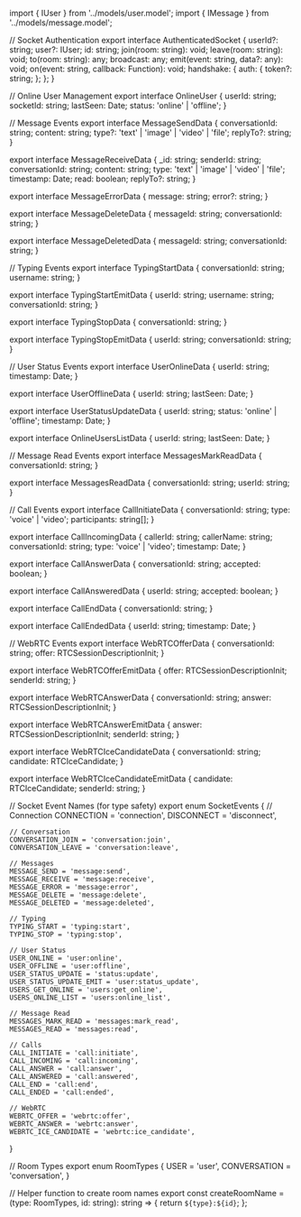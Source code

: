 import { IUser } from '../models/user.model';
import { IMessage } from '../models/message.model';

// Socket Authentication
export interface AuthenticatedSocket {
    userId?: string;
    user?: IUser;
    id: string;
    join(room: string): void;
    leave(room: string): void;
    to(room: string): any;
    broadcast: any;
    emit(event: string, data?: any): void;
    on(event: string, callback: Function): void;
    handshake: {
        auth: {
            token?: string;
        };
    };
}

// Online User Management
export interface OnlineUser {
    userId: string;
    socketId: string;
    lastSeen: Date;
    status: 'online' | 'offline';
}

// Message Events
export interface MessageSendData {
    conversationId: string;
    content: string;
    type?: 'text' | 'image' | 'video' | 'file';
    replyTo?: string;
}

export interface MessageReceiveData {
    _id: string;
    senderId: string;
    conversationId: string;
    content: string;
    type: 'text' | 'image' | 'video' | 'file';
    timestamp: Date;
    read: boolean;
    replyTo?: string;
}

export interface MessageErrorData {
    message: string;
    error?: string;
}

export interface MessageDeleteData {
    messageId: string;
    conversationId: string;
}

export interface MessageDeletedData {
    messageId: string;
    conversationId: string;
}

// Typing Events
export interface TypingStartData {
    conversationId: string;
    username: string;
}

export interface TypingStartEmitData {
    userId: string;
    username: string;
    conversationId: string;
}

export interface TypingStopData {
    conversationId: string;
}

export interface TypingStopEmitData {
    userId: string;
    conversationId: string;
}

// User Status Events
export interface UserOnlineData {
    userId: string;
    timestamp: Date;
}

export interface UserOfflineData {
    userId: string;
    lastSeen: Date;
}

export interface UserStatusUpdateData {
    userId: string;
    status: 'online' | 'offline';
    timestamp: Date;
}

export interface OnlineUsersListData {
    userId: string;
    lastSeen: Date;
}

// Message Read Events
export interface MessagesMarkReadData {
    conversationId: string;
}

export interface MessagesReadData {
    conversationId: string;
    userId: string;
}

// Call Events
export interface CallInitiateData {
    conversationId: string;
    type: 'voice' | 'video';
    participants: string[];
}

export interface CallIncomingData {
    callerId: string;
    callerName: string;
    conversationId: string;
    type: 'voice' | 'video';
    timestamp: Date;
}

export interface CallAnswerData {
    conversationId: string;
    accepted: boolean;
}

export interface CallAnsweredData {
    userId: string;
    accepted: boolean;
}

export interface CallEndData {
    conversationId: string;
}

export interface CallEndedData {
    userId: string;
    timestamp: Date;
}

// WebRTC Events
export interface WebRTCOfferData {
    conversationId: string;
    offer: RTCSessionDescriptionInit;
}

export interface WebRTCOfferEmitData {
    offer: RTCSessionDescriptionInit;
    senderId: string;
}

export interface WebRTCAnswerData {
    conversationId: string;
    answer: RTCSessionDescriptionInit;
}

export interface WebRTCAnswerEmitData {
    answer: RTCSessionDescriptionInit;
    senderId: string;
}

export interface WebRTCIceCandidateData {
    conversationId: string;
    candidate: RTCIceCandidate;
}

export interface WebRTCIceCandidateEmitData {
    candidate: RTCIceCandidate;
    senderId: string;
}

// Socket Event Names (for type safety)
export enum SocketEvents {
    // Connection
    CONNECTION = 'connection',
    DISCONNECT = 'disconnect',

    // Conversation
    CONVERSATION_JOIN = 'conversation:join',
    CONVERSATION_LEAVE = 'conversation:leave',

    // Messages
    MESSAGE_SEND = 'message:send',
    MESSAGE_RECEIVE = 'message:receive',
    MESSAGE_ERROR = 'message:error',
    MESSAGE_DELETE = 'message:delete',
    MESSAGE_DELETED = 'message:deleted',

    // Typing
    TYPING_START = 'typing:start',
    TYPING_STOP = 'typing:stop',

    // User Status
    USER_ONLINE = 'user:online',
    USER_OFFLINE = 'user:offline',
    USER_STATUS_UPDATE = 'status:update',
    USER_STATUS_UPDATE_EMIT = 'user:status_update',
    USERS_GET_ONLINE = 'users:get_online',
    USERS_ONLINE_LIST = 'users:online_list',

    // Message Read
    MESSAGES_MARK_READ = 'messages:mark_read',
    MESSAGES_READ = 'messages:read',

    // Calls
    CALL_INITIATE = 'call:initiate',
    CALL_INCOMING = 'call:incoming',
    CALL_ANSWER = 'call:answer',
    CALL_ANSWERED = 'call:answered',
    CALL_END = 'call:end',
    CALL_ENDED = 'call:ended',

    // WebRTC
    WEBRTC_OFFER = 'webrtc:offer',
    WEBRTC_ANSWER = 'webrtc:answer',
    WEBRTC_ICE_CANDIDATE = 'webrtc:ice_candidate',
}

// Room Types
export enum RoomTypes {
    USER = 'user',
    CONVERSATION = 'conversation',
}

// Helper function to create room names
export const createRoomName = (type: RoomTypes, id: string): string => {
    return `${type}:${id}`;
};
